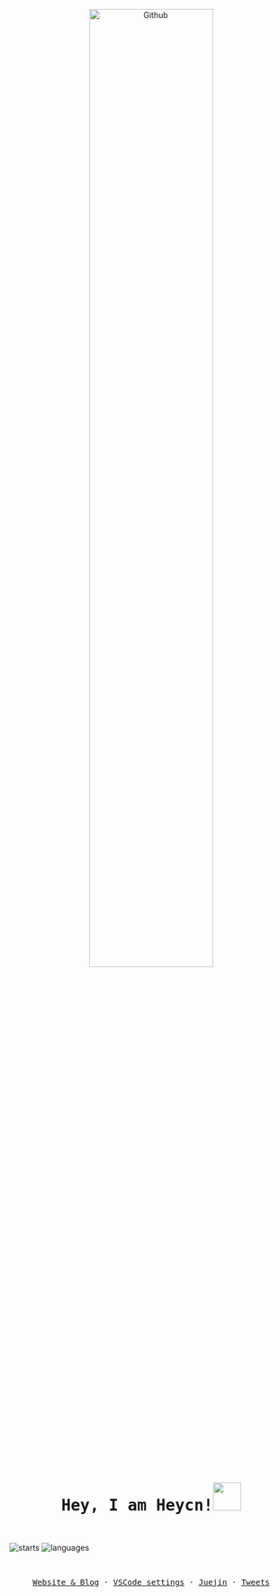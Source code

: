 <p  align="center">
  <img width="66%" align="center" alt="Github" src="https://raw.githubusercontent.com/onimur/.github/master/.resources/git-header.svg" />
</p>
  
<samp>
  <h1 align="center">Hey, I am Heycn!<img src = "https://raw.githubusercontent.com/MartinHeinz/MartinHeinz/master/wave.gif" width = 50px> </h1></h1>
</samp>

<br>

![starts](https://github-readme-stats.vercel.app/api?username=heycn&count_private=true&line_height=32&show_icons=true&border_radius=8&theme=vue-dark)
![languages](https://github-readme-stats.vercel.app/api/top-langs/?username=heycn&langs_count=100&hide=ejs,css,html,scss,less&border_radius=8&theme=vue-dark)

<br>

<p align="center">
  <samp>
    <a href="https://heycn.github.io/">Website & Blog</a> ·
    <a href="https://github.com/heycn/vscode-settings">VSCode settings</a> ·
    <a href="https://juejin.cn/user/4372092371864984">Juejin</a> ·
    <a href="https://twitter.com/heycn_112">Tweets</a>
  </samp>
</p>

<br>
